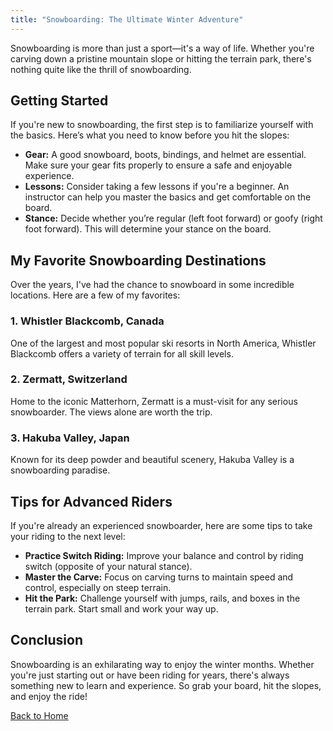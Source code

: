 ```yaml
---
title: "Snowboarding: The Ultimate Winter Adventure"
---
```


Snowboarding is more than just a sport—it's a way of life. Whether you're carving down a pristine mountain slope or hitting the terrain park, there's nothing quite like the thrill of snowboarding.

## Getting Started

If you're new to snowboarding, the first step is to familiarize yourself with the basics. Here’s what you need to know before you hit the slopes:

- **Gear:** A good snowboard, boots, bindings, and helmet are essential. Make sure your gear fits properly to ensure a safe and enjoyable experience.
- **Lessons:** Consider taking a few lessons if you're a beginner. An instructor can help you master the basics and get comfortable on the board.
- **Stance:** Decide whether you’re regular (left foot forward) or goofy (right foot forward). This will determine your stance on the board.

## My Favorite Snowboarding Destinations

Over the years, I've had the chance to snowboard in some incredible locations. Here are a few of my favorites:

### 1. **Whistler Blackcomb, Canada**
One of the largest and most popular ski resorts in North America, Whistler Blackcomb offers a variety of terrain for all skill levels.

### 2. **Zermatt, Switzerland**
Home to the iconic Matterhorn, Zermatt is a must-visit for any serious snowboarder. The views alone are worth the trip.

### 3. **Hakuba Valley, Japan**
Known for its deep powder and beautiful scenery, Hakuba Valley is a snowboarding paradise.

## Tips for Advanced Riders

If you're already an experienced snowboarder, here are some tips to take your riding to the next level:

- **Practice Switch Riding:** Improve your balance and control by riding switch (opposite of your natural stance).
- **Master the Carve:** Focus on carving turns to maintain speed and control, especially on steep terrain.
- **Hit the Park:** Challenge yourself with jumps, rails, and boxes in the terrain park. Start small and work your way up.

## Conclusion

Snowboarding is an exhilarating way to enjoy the winter months. Whether you're just starting out or have been riding for years, there's always something new to learn and experience. So grab your board, hit the slopes, and enjoy the ride!

[Back to Home](#)
